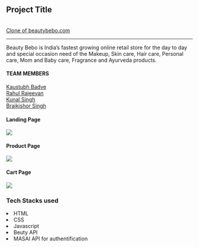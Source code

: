 <h2>Project Title</h2> <br>
<a href="https://elegant-centaur-093589.netlify.app/">Clone of beautybebo.com</a>
<hr>
<p>Beauty Bebo is India’s fastest growing online retail store for the day to day and special occasion need of the Makeup, Skin care, Hair care, Personal care, Mom and Baby care, Fragrance and Ayurveda products.</p>
<h4>TEAM MEMBERS</h4>

<a href="https://github.com/KaustubhBadve">Kaustubh Badve</a>
<br>
<a href="https://github.com/Rahul-Rajeevan">Rahul Rajeevan</a>
<br>
<a href="https://github.com/kunalpratapsinghh">Kunal Singh</a>
<br>
<a href="https://github.com/BKS2315">Brajkishor Singh</a>
<br>

<h4>Landing Page</h4>

<img src="https://user-images.githubusercontent.com/98819392/185300959-35cb2844-c9b2-4e00-88dc-f47ce80f4b76.png"/> 
<br>
<h4>Product Page</h4>
<img src="https://user-images.githubusercontent.com/101566134/185566784-9c6e9755-b8c4-4070-8827-447854699ef0.png"/><br>
<h4>Cart Page</h4>
<img src="https://user-images.githubusercontent.com/101566134/185566905-0b96320c-e64d-4e2c-94b7-c473ed791777.png"/><br>


<h3>Tech Stacks used </h3>
<li>HTML</li>

<li>CSS</li>

<li>Javascript</li>

<li>Beuty API</li>


<li>MASAI API for authentification</li>
